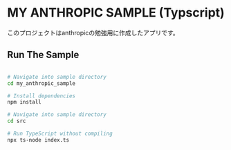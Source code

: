 # MY ANTHROPIC SAMPLE (Typscript)

このプロジェクトはanthropicの勉強用に作成したアプリです。

## Run The Sample

```bash

# Navigate into sample directory
cd my_anthropic_sample

# Install dependencies
npm install

# Navigate into sample directory
cd src

# Run TypeScript without compiling
npx ts-node index.ts

```

